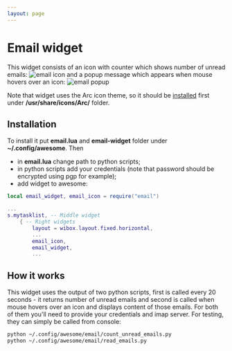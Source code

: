 ```yaml
---
layout: page
---
```

# Email widget

This widget consists of an icon with counter which shows number of unread emails: ![email icon](../awesome-wm-widgets/assets/img/screenshots/email-widget/em-wid-1.png)
and a popup message which appears when mouse hovers over an icon: ![email popup](../awesome-wm-widgets/assets/img/screenshots/email-widget/em-wid-2.png)

Note that widget uses the Arc icon theme, so it should be [installed](https://github.com/horst3180/arc-icon-theme#installation) first under **/usr/share/icons/Arc/** folder.

## Installation

To install it put **email.lua** and **email-widget** folder under **~/.config/awesome**. Then 

 - in **email.lua** change path to python scripts;
 - in python scripts add your credentials (note that password should be encrypted using pgp for example);
 - add widget to awesome:

```lua
local email_widget, email_icon = require("email")

...
s.mytasklist, -- Middle widget
	{ -- Right widgets
    	layout = wibox.layout.fixed.horizontal,
		...
		email_icon,
        email_widget,
		...      
```

## How it works

This widget uses the output of two python scripts, first is called every 20 seconds - it returns number of unread emails and second is called when mouse hovers over an icon and displays content of those emails. For both of them you'll need to provide your credentials and imap server. For testing, they can simply be called from console:

``` bash
python ~/.config/awesome/email/count_unread_emails.py 
python ~/.config/awesome/email/read_emails.py 
```
